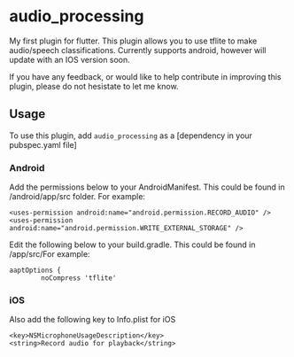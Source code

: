 # audio_processing

My first plugin for flutter. This plugin allows you to use tflite to make audio/speech classifications. Currently supports android, however will update with an IOS version soon.

If you have any feedback, or would like to help contribute in improving this plugin, please do not hesistate to let me know.

## Usage
To use this plugin, add `audio_processing` as a [dependency in your pubspec.yaml file]

### Android
Add the permissions below to your AndroidManifest. This could be found in  <YourApp>/android/app/src folder. For example:

```
<uses-permission android:name="android.permission.RECORD_AUDIO" />
<uses-permission android:name="android.permission.WRITE_EXTERNAL_STORAGE" />
```

Edit the following below to your build.gradle. This could be found in <YourApp>/app/src/For example:

```
aaptOptions {
        noCompress 'tflite'
```


### iOS
Also add the following key to Info.plist for iOS
```
<key>NSMicrophoneUsageDescription</key>
<string>Record audio for playback</string>
```

